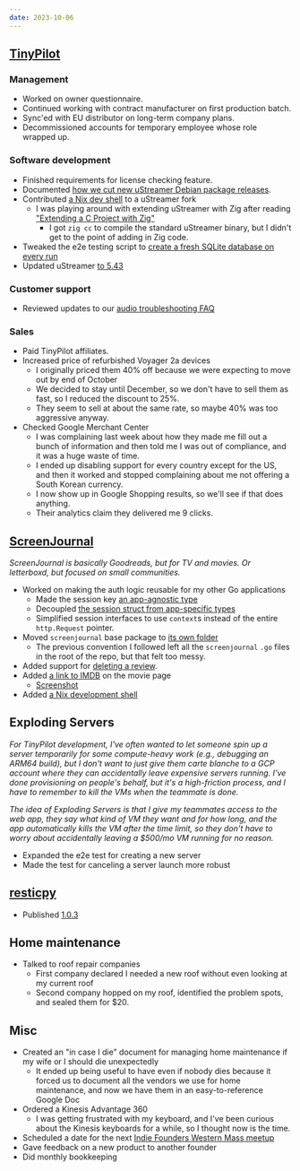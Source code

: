 ```yaml
---
date: 2023-10-06
---
```


## [TinyPilot](https://tinypilotkvm.com)

### Management

- Worked on owner questionnaire.
- Continued working with contract manufacturer on first production batch.
- Sync'ed with EU distributor on long-term company plans.
- Decommissioned accounts for temporary employee whose role wrapped up.

### Software development

- Finished requirements for license checking feature.
- Documented [how we cut new uStreamer Debian package releases](https://github.com/tiny-pilot/ustreamer-debian/pull/16).
- Contributed [a Nix dev shell](https://github.com/MatthewCroughan/ustreamer/pull/1) to a uStreamer fork
  - I was playing around with extending uStreamer with Zig after reading ["Extending a C Project with Zig"](https://zig.news/krowemoh/extending-a-c-project-with-zig-2023-18ej)
    - I got `zig cc` to compile the standard uStreamer binary, but I didn't get to the point of adding in Zig code.
- Tweaked the e2e testing script to [create a fresh SQLite database on every run](https://github.com/tiny-pilot/tinypilot/pull/1637)
- Updated uStreamer [to 5.43](https://github.com/tiny-pilot/tinypilot/pull/1643)

### Customer support

- Reviewed updates to our [audio troubleshooting FAQ](https://tinypilotkvm.com/faq/enable-audio)

### Sales

- Paid TinyPilot affiliates.
- Increased price of refurbished Voyager 2a devices
  - I originally priced them 40% off because we were expecting to move out by end of October
  - We decided to stay until December, so we don't have to sell them as fast, so I reduced the discount to 25%.
  - They seem to sell at about the same rate, so maybe 40% was too aggressive anyway.
- Checked Google Merchant Center
  - I was complaining last week about how they made me fill out a bunch of information and then told me I was out of compliance, and it was a huge waste of time.
  - I ended up disabling support for every country except for the US, and then it worked and stopped complaining about me not offering a South Korean currency.
  - I now show up in Google Shopping results, so we'll see if that does anything.
  - Their analytics claim they delivered me 9 clicks.

## [ScreenJournal](https://thescreenjournal.com/)

_ScreenJournal is basically Goodreads, but for TV and movies. Or letterboxd, but focused on small communities._

- Worked on making the auth logic reusable for my other Go applications
  - Made the session key [an app-agnostic type](https://github.com/mtlynch/screenjournal/pull/216)
  - Decoupled [the session struct from app-specific types](https://github.com/mtlynch/screenjournal/pull/217)
  - Simplified session interfaces to use `context`s instead of the entire `http.Request` pointer.
- Moved `screenjournal` base package to [its own folder](https://github.com/mtlynch/screenjournal/pull/204)
  - The previous convention I followed left all the `screenjournal` `.go` files in the root of the repo, but that felt too messy.
- Added support for [deleting a review](https://github.com/mtlynch/screenjournal/pull/215).
- Added [a link to IMDB](https://github.com/mtlynch/screenjournal/pull/211) on the movie page
  - [Screenshot](/2020-08-14/jjJk.webp)
- Added [a Nix development shell](https://github.com/mtlynch/screenjournal/pull/220)

## Exploding Servers

_For TinyPilot development, I've often wanted to let someone spin up a server temporarily for some compute-heavy work (e.g., debugging an ARM64 build), but I don't want to just give them carte blanche to a GCP account where they can accidentally leave expensive servers running. I've done provisioning on people's behalf, but it's a high-friction process, and I have to remember to kill the VMs when the teammate is done._

_The idea of Exploding Servers is that I give my teammates access to the web app, they say what kind of VM they want and for how long, and the app automatically kills the VM after the time limit, so they don't have to worry about accidentally leaving a $500/mo VM running for no reason._

- Expanded the e2e test for creating a new server
- Made the test for canceling a server launch more robust

## [resticpy](https://github.com/mtlynch/resticpy)

- Published [1.0.3](https://pypi.org/project/resticpy/1.0.3/)

## Home maintenance

- Talked to roof repair companies
  - First company declared I needed a new roof without even looking at my current roof
  - Second company hopped on my roof, identified the problem spots, and sealed them for $20.

## Misc

- Created an "in case I die" document for managing home maintenance if my wife or I should die unexpectedly
  - It ended up being useful to have even if nobody dies because it forced us to document all the vendors we use for home maintenance, and now we have them in an easy-to-reference Google Doc
- Ordered a Kinesis Advantage 360
  - I was getting frustrated with my keyboard, and I've been curious about the Kinesis keyboards for a while, so I thought now is the time.
- Scheduled a date for the next [Indie Founders Western Mass meetup](https://www.meetup.com/nerdsummit/events/296501942/)
- Gave feedback on a new product to another founder
- Did monthly bookkeeping

